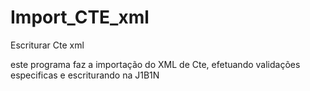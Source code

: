 # Import_CTE_xml
Escriturar Cte xml 

este programa faz a importação do XML de Cte, efetuando validações especificas e escriturando na J1B1N
